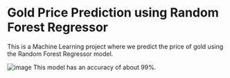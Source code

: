 # Gold Price Prediction using Random Forest Regressor


This is a Machine Learning project where we predict the price of gold using the Random Forest Regressor model.

![image](https://github.com/trunX04/Gold-Price-Prediction/assets/114066865/3a0abdbb-bb7c-4a3c-93d2-c41d7ea86780)
This model has an accuracy of about 99%.
